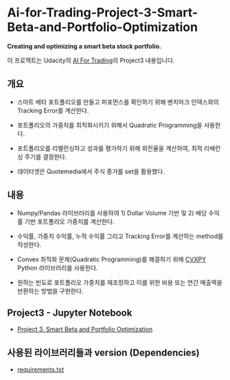 # Ai-for-Trading-Project-3-Smart-Beta-and-Portfolio-Optimization

**Creating and optimizing a smart beta stock portfolio.**

이 프로젝트는 Udacity의 [AI For Trading](https://www.udacity.com/course/ai-for-trading--nd880)의 Project3 내용입니다.

## 개요
* 스마트 베타 포트폴리오를 만들고 퍼포먼스를 확인하기 위해 벤치마크 인덱스와의 Tracking Error를 계산한다.

* 포트폴리오의 가중치를 최적화시키기 위해서 Quadratic Programming을 사용한다.

* 포트폴리오를 리밸런싱하고 성과를 평가하기 위해 회전율을 계산하여, 최적 리배런싱 주기를 결정한다.

* 데이터셋은 Quotemedia에서 주식 종가를 set을 활용했다.

## 내용
* Numpy/Pandas 라이브러리를 사용하여 1) Dollar Volume 기반 및 2) 배당 수익률 기반 포트폴리오 가중치를 계산한다.

* 수익률, 가중치 수익률, 누적 수익률 그리고 Tracking Error를 계산하는 method를 작성한다.

* Convex 최적화 문제(Quadratic Programming)를 해결하기 위해 [CVXPY](http://www.cvxpy.org/) Python 라이브러리를 사용한다.

* 원하는 빈도로 포트폴리오 가중치를 재조정하고 이를 위한 비용 또는 연간 매출액을 반환하는 방법을 구현한다.

## Project3 - Jupyter Notebook
* [Project 3. Smart Beta and Portfolio Optimization](https://nbviewer.jupyter.org/gist/Hwanyy/c182968a359e5a2d1c34647a3f41096f)

## 사용된 라이브러리들과 version (Dependencies)
* [requirements.txt](https://github.com/Hwanyy/Ai-for-Trading-Project-3-Smart-Beta-and-Portfolio-Optimization/blob/main/requirements.txt)
